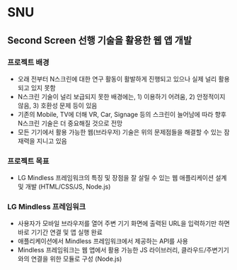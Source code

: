 # SNU
## Second Screen 선행 기술을 활용한 웹 앱 개발

### 프로젝트 배경
- 오래 전부터 N스크린에 대한 연구 활동이 활발하게 진행되고 있으나 실제 널리 활용되고 있지 못함
- N스크린 기술이 널리 보급되지 못한 배경에는, 1) 이용하기 어려움, 2) 안정적이지 않음, 3) 호환성 문제 등이 있음
- 기존의 Mobile, TV에 더해 VR, Car, Signage 등의 스크린이 늘어남에 따라 향후 N스크린 기술은 더 중요해질 것으로 전망
- 모든 기기에서 활용 가능한 웹(브라우저) 기술은 위의 문제점들을 해결할 수 있는 잠재력을 지니고 있음

### 프로젝트 목표
- LG Mindless 프레임워크의 특징 및 장점을 잘 살릴 수 있는 웹 애플리케이션 설계 및 개발 (HTML/CSS/JS, Node.js)

### LG Mindless 프레임워크
- 사용자가 모바일 브라우저를 열어 주변 기기 화면에 출력된 URL을 입력하기만 하면 바로 기기간 연결 및 앱 실행 완료
- 애플리케이션에서 Mindless 프레임워크에서 제공하는 API를 사용
- Mindless 프레임워크는 웹 앱에서 활용 가능한 JS 라이브러리, 클라우드/주변기기와의 연결을 위한 모듈로 구성 (Node.js)
